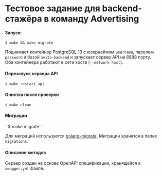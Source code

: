 # Тестовое задание для backend-стажёра в команду Advertising

#### Запуск:
```$ make && make migrate```

Поднимает контейнер PostgreSQL 13 с юзернеймом `username`, паролем `password` и базой `avito-backend` и запускает сервер API на 8888 порту. Оба контейнера работают в сети хоста (`--network host`).

#### Перезапуск сервера API
```$ make restart_api```

#### Очистка после проверки
```$ make clean```

#### Миграции
``$ make migrate```

Для миграций используется [golang-migrate](https://github.com/golang-migrate/migrate). Миграции хранятся в папке `migrations`.

#### Описание методов
Сервер создан на основе OpenAPI спецификации, хранящейся в `swagger.yml` файле.